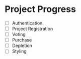 # Project Progress

- [ ] Authentication
- [ ] Project Registration
- [ ] Voting
- [ ] Purchase
- [ ] Depletion
- [ ] Styling
